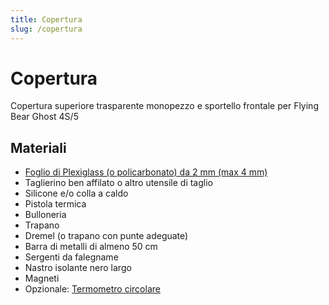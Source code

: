 ```yaml
---
title: Copertura
slug: /copertura
---
```

# Copertura
Copertura superiore trasparente monopezzo e sportello frontale per Flying Bear Ghost 4S/5

## Materiali

* [Foglio di Plexiglass (o policarbonato) da 2 mm (max 4 mm)](https://www.amazon.it/gp/product/B00HWRE5O6/ref=ppx_yo_dt_b_asin_title_o08_s00?ie=UTF8&psc=1)
* Taglierino ben affilato o altro utensile di taglio
* Silicone e/o colla a caldo
* Pistola termica
* Bulloneria
* Trapano
* Dremel (o trapano con punte adeguate)
* Barra di metalli di almeno 50 cm
* Sergenti da falegname
* Nastro isolante nero largo
* Magneti
* Opzionale: [Termometro circolare](https://www.amazon.it/Termometro-igrometro-misuratore-temperatura-incorporato/dp/B083BW81SZ/ref=sr_1_11?__mk_it_IT=%C3%85M%C3%85%C5%BD%C3%95%C3%91&crid=6TV0Z9SG89YV&dchild=1&keywords=termometro+circolare&qid=1605974380&sprefix=termometro+circ%2Caps%2C201&sr=8-11)

